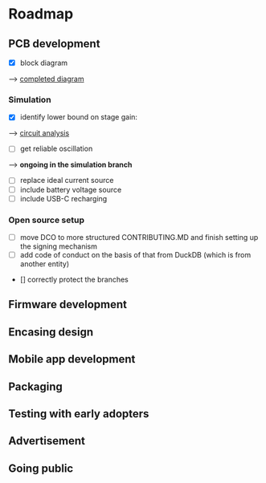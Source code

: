 <!--
SPDX-FileCopyrightText: 2025 Daniele Paletti <danielepaletti98@gmail.com>

SPDX-License-Identifier: CC-BY-SA-4.0
-->

# Roadmap

## PCB development

- [x] block diagram

⟶ [completed diagram](hardware/docs/block_diagram.png)

### Simulation

- [x] identify lower bound on stage gain:

⟶ [circuit analysis](hardware/docs/differential_ring_oscillator_analysis.md)

- [ ] get reliable oscillation

⟶ **ongoing in the simulation branch**

- [ ] replace ideal current source
- [ ] include battery voltage source
- [ ] include USB-C recharging

### Open source setup

- [ ] move DCO to more structured CONTRIBUTING.MD and finish setting up the
      signing mechanism
- [ ] add code of conduct on the basis of that from DuckDB (which is from
      another entity)
- [] correctly protect the branches

## Firmware development

## Encasing design

## Mobile app development

## Packaging

## Testing with early adopters

## Advertisement

## Going public
